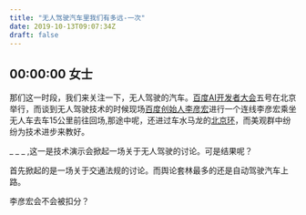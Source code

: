 ```yaml
---
title: "无人驾驶汽车里我们有多远-一次"
date: 2019-10-13T09:07:34Z
draft: false
---
```


## 00:00:00 女士

那们这一时段，我们来关注一下，无人驾驶的汽车。[百度AI开发者大会](https://create.baidu.com/)五号在北京举行，而谈到无人驾驶技术的时候现场[百度创始人李彦宏](https://en.wikipedia.org/wiki/Robin_Li)进行一个连线李彦宏乘坐无人车去车15公里前往回场,那途中呢，还进过车水马龙的[北京环](https://en.wikipedia.org/wiki/Ring_roads_of_Beijing)，而美观群中纷纷为技术进步来教好。

_ _ _ ,这一是技术演示会掀起一场关于无人驾驶的讨论。可是结果呢？

首先掀起的是一场关于交通法规的讨论。而舆论套林最多的还是自动驾驶汽车上路。

李彦宏会不会被扣分？
